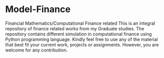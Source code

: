 # Model-Finance
Financial Mathematics/Computational Finance related
This is an integral repository of finance related works from my Graduate studies. The repository contains different simulation in computational finance using Python programming language. Kindly feel free to use any of the material that best fit your current work, projects or assignments. However, you are welcome for any contribution. 
